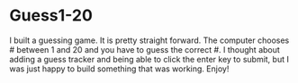 # Guess1-20  
I built a guessing game. It is pretty straight forward. The computer chooses # between 1 and 20 and you have to guess the correct #. 
I thought about adding a guess tracker and being able to click the enter key to submit, but I was just happy to build something that was working. 
Enjoy!
